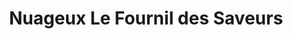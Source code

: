 ---
title: "Nuageux Le Fournil des Saveurs"
url: /auterive/nuageux-le-fournil-des-saveurs/
shop: Bäckerei
---